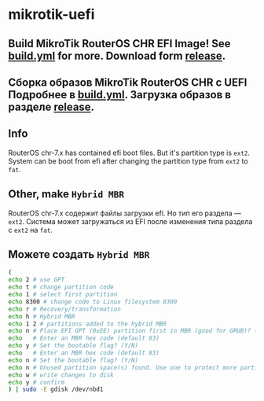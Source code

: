 # mikrotik-uefi

Build MikroTik RouterOS CHR EFI Image!
See [build.yml](.github/workflows/build.yml) for more.
Download form [release](https://github.com/routeros-fans/mikrotik-uefi/releases).
---
Сборка образов MikroTik RouterOS CHR с UEFI
Подробнее в [build.yml](.github/workflows/build.yml).
Загрузка образов в разделе [release](https://github.com/routeros-fans/mikrotik-uefi/releases).
---

## Info

RouterOS chr-7.x has contained efi boot files. But it's partition type is `ext2`.
System can be boot from efi after changing the partition type from `ext2` to `fat`.

Other, make `Hybrid MBR`
---
RouterOS chr-7.x содержит файлы загрузки efi. Но тип его раздела — `ext2`.
Система может загружаться из EFI после изменения типа раздела с `ext2` на `fat`.

Можете создать `Hybrid MBR`
---
```bash
(
echo 2 # use GPT
echo t # change partition code
echo 1 # select first partition
echo 8300 # change code to Linux filesystem 8300
echo r # Recovery/transformation
echo h # Hybrid MBR
echo 1 2 # partitions added to the hybrid MBR
echo n # Place EFI GPT (0xEE) partition first in MBR (good for GRUB)? (Y/N)
echo   # Enter an MBR hex code (default 83)
echo y # Set the bootable flag? (Y/N)
echo   # Enter an MBR hex code (default 83)
echo n # Set the bootable flag? (Y/N)
echo n # Unused partition space(s) found. Use one to protect more partitions? (Y/N)
echo w # write changes to disk
echo y # confirm
) | sudo -E gdisk /dev/nbd1
```
